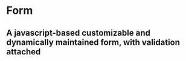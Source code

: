 # Form

## A javascript-based customizable and dynamically maintained form, with validation attached
